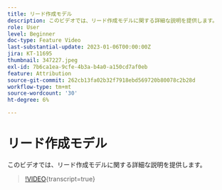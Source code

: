 ```yaml
---
title: リード作成モデル
description: このビデオでは、リード作成モデルに関する詳細な説明を提供します。
role: User
level: Beginner
doc-type: Feature Video
last-substantial-update: 2023-01-06T00:00:00Z
jira: KT-11695
thumbnail: 347227.jpeg
exl-id: 7b6ca1ea-9cfe-4b3a-b4a0-a150cd7af0eb
feature: Attribution
source-git-commit: 262cb13fa02b32f7918ebd569720b80078c2b28d
workflow-type: tm+mt
source-wordcount: '30'
ht-degree: 6%

---
```


# リード作成モデル

このビデオでは、リード作成モデルに関する詳細な説明を提供します。

>[!VIDEO](https://video.tv.adobe.com/v/347227/?learn=on){transcript=true}

